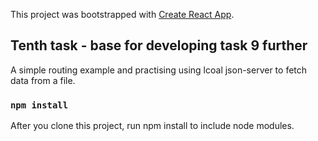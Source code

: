 This project was bootstrapped with [Create React App](https://github.com/facebook/create-react-app).

## Tenth task - base for developing task 9 further

A simple routing example and practising using lcoal json-server to fetch data from a file.

### `npm install`

After you clone this project, run npm install to include node modules.
